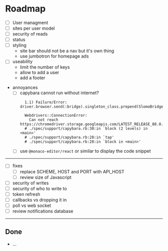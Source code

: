 # Roadmap

- [ ] User managment
- [ ] sites per user model
- [ ] security of reads
- [ ] status
- [ ] styling
  - site bar should not be a nav but it's own thing
  - use jumbotron for homepage ads
- [ ] useability
  - limit the number of keys
  - allow to add a user
  - add a footer
- annoyances
  - [ ] capybara cannot run without internet?
    ```
      1.1) Failure/Error: driver.browser.send(:bridge).singleton_class.prepend(SlomoBridge)

      Webdrivers::ConnectionError:
        Can not reach https://chromedriver.storage.googleapis.com/LATEST_RELEASE_88.0.4324
      # ./spec/support/capybara.rb:30:in `block (2 levels) in <main>'
      # ./spec/support/capybara.rb:28:in `tap'
      # ./spec/support/capybara.rb:28:in `block in <main>'
    ```
  - [ ] use `@monaco-editor/react` or similar to display the code snippet

---

- [ ] fixes
  - [ ] replace SCHEME, HOST and PORT with API_HOST
  - [ ] review size of Javascript
- [ ] security of writes
- [ ] security of who to write to
- [ ] token refresh
- [ ] callbacks vs dropping it in
- [ ] poll vs web socket
- [ ] review notifications database

---

## Done

- ...

